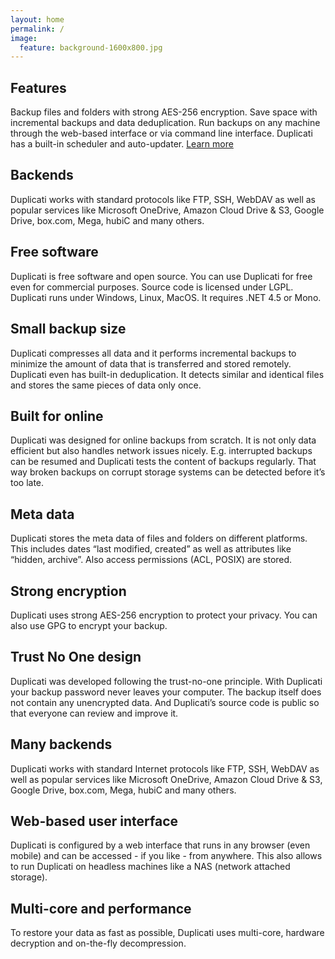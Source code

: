 ```yaml
---
layout: home
permalink: /
image:
  feature: background-1600x800.jpg
---
```




<div class="tiles">

<div class="tile">
  <h2 class="post-title">Features</h2>
  <p class="post-excerpt">Backup files and folders with strong AES-256 encryption. Save space with incremental backups and data deduplication. Run backups on any machine through the web-based interface or via command line interface. Duplicati has a built-in scheduler and auto-updater. <a alt="Duplicati Fact Sheet" href="http://duplicati.github.io/articles/FactSheet/">Learn more</a></p>
</div>

<div class="tile">
  <h2 class="post-title">Backends</h2>
  <p class="post-excerpt">Duplicati works with standard protocols like FTP, SSH, WebDAV as well as popular services like Microsoft OneDrive, Amazon Cloud Drive & S3, Google Drive, box.com, Mega, hubiC and many others.</p>
</div>

<div class="tile">
  <h2 class="post-title">Free software</h2>
  <p class="post-excerpt">Duplicati is free software and open source. You can use Duplicati for free even for commercial purposes. Source code is licensed under LGPL. Duplicati runs under Windows, Linux, MacOS. It requires .NET 4.5 or Mono.</p>
</div>

</div>

<div class="twotiles">

<div class="twotile">
  <h2 class="post-title">Small backup size</h2>
  <p class="post-excerpt">Duplicati compresses all data and it performs incremental backups to minimize the amount of data that is transferred and stored remotely. Duplicati even has built-in deduplication. It detects similar and identical files and stores the same pieces of data only once.</p>
</div>

<div class="twotile">
  <h2 class="post-title">Built for online</h2>
  <p class="post-excerpt">Duplicati was designed for online backups from scratch. It is not only data efficient but also handles network issues nicely. E.g. interrupted backups can be resumed and Duplicati tests the content of backups regularly. That way broken backups on corrupt storage systems can be detected before it’s too late.</p>
</div>

<div class="twotile">
<h2 class="post-title">Meta data</h2>
  <p class="post-excerpt">Duplicati stores the meta data of files and folders on different platforms. This includes dates “last modified, created” as well as attributes like “hidden, archive”. Also access permissions (ACL, POSIX) are stored.</p>
  </div>

<div class="twotile">
  <h2 class="post-title">Strong encryption</h2>
  <p class="post-excerpt">Duplicati uses strong AES-256 encryption to protect your privacy. You can also use GPG to encrypt your backup.</p>
</div>

<div class="twotile">
  <h2 class="post-title">Trust No One design</h2>
  <p class="post-excerpt">Duplicati was developed following the trust-no-one principle. With Duplicati your backup password never leaves your computer. The backup itself does not contain any unencrypted data. And Duplicati’s source code is public so that everyone can review and improve it.</p>
</div>

<div class="twotile">
  <h2 class="post-title">Many backends</h2>
  <p class="post-excerpt">Duplicati works with standard Internet protocols like FTP, SSH, WebDAV as well as popular services like Microsoft OneDrive, Amazon Cloud Drive & S3, Google Drive, box.com, Mega, hubiC and many others.</p>
</div>

<div class="twotile">
  <h2 class="post-title">Web-based user interface</h2>
  <p class="post-excerpt">Duplicati is configured by a web interface that runs in any browser (even mobile) and can be accessed - if you like - from anywhere. This also allows to run Duplicati on headless machines like a NAS (network attached storage).</p>
</div>

<div class="twotile">
  <h2 class="post-title">Multi-core and performance</h2>
  <p class="post-excerpt">To restore your data as fast as possible, Duplicati uses multi-core, hardware decryption and on-the-fly decompression.</p>
</div>

</div>
